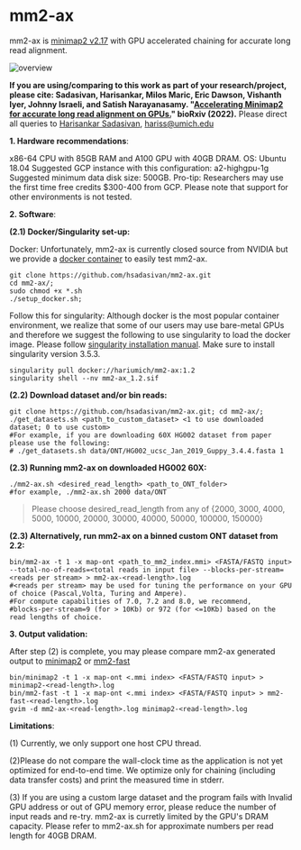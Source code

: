 # mm2-ax
 
mm2-ax is [minimap2 v2.17](https://github.com/lh3/minimap2/tree/7bc87b4175dcf3b6df7d4f6ae9db5f3eadd30302) with GPU accelerated chaining for accurate long read alignment.



![overview](https://user-images.githubusercontent.com/84148853/159078375-9ec1b75a-72cd-4e51-be34-4877e8144ef4.png)



**If you are using/comparing to this work as part of your research/project, please cite: Sadasivan, Harisankar, Milos Maric, Eric Dawson, Vishanth Iyer, Johnny Israeli, and Satish Narayanasamy. "[Accelerating Minimap2 for accurate long read alignment on GPUs.](https://www.biorxiv.org/content/10.1101/2022.03.09.483575v1.full.pdf)" bioRxiv (2022).**
Please direct all queries to [Harisankar Sadasivan](https://github.com/harisankarsadasivan?tab=repositories), hariss@umich.edu




**1. Hardware recommendations**:

x86-64 CPU with 85GB RAM and A100 GPU with 40GB DRAM. 
OS:  Ubuntu 18.04
Suggested GCP instance with this configuration: a2-highgpu-1g
Suggested minimum data disk size: 500GB.
Pro-tip: Researchers may use the first time free credits $300-400 from GCP.
Please note that support for other environments is not tested.

**2. Software**:

**(2.1) Docker/Singularity set-up:**

Docker:
Unfortunately, mm2-ax is currently closed source from NVIDIA but we provide a [docker container](https://hub.docker.com/repository/docker/hariumich/mm2-ax) to easily test mm2-ax. 

```
git clone https://github.com/hsadasivan/mm2-ax.git
cd mm2-ax/;
sudo chmod +x *.sh
./setup_docker.sh;
```

Follow this for singularity:
Although docker is the most popular container environment, we realize that some of our users may use bare-metal GPUs and therefore we suggest the following to use singularity to load the docker image. Please follow [singularity installation manual](https://docs.sylabs.io/guides/3.0/user-guide/quick_start.html#:~:text=Singularity%20v3.,image%20format%20that%20is%20writable.). Make sure to install singularity version 3.5.3.


```
singularity pull docker://hariumich/mm2-ax:1.2
singularity shell --nv mm2-ax_1.2.sif
```

**(2.2) Download dataset and/or bin reads:**
```
git clone https://github.com/hsadasivan/mm2-ax.git; cd mm2-ax/;
./get_datasets.sh <path_to_custom_dataset> <1 to use downloaded dataset; 0 to use custom>
#For example, if you are downloading 60X HG002 dataset from paper please use the following:
# ./get_datasets.sh data/ONT/HG002_ucsc_Jan_2019_Guppy_3.4.4.fasta 1
```

**(2.3) Running mm2-ax on downloaded HG002 60X:**
```
./mm2-ax.sh <desired_read_length> <path_to_ONT_folder>
#for example, ./mm2-ax.sh 2000 data/ONT
```
>Please choose desired_read_length from any of {2000, 3000, 4000, 5000, 10000, 20000, 30000, 40000, 50000, 100000, 150000}

**(2.3) Alternatively, run mm2-ax on a binned custom ONT dataset from 2.2:**
```
bin/mm2-ax -t 1 -x map-ont <path_to_mm2_index.mmi> <FASTA/FASTQ input> --total-no-of-reads=<total reads in input file> --blocks-per-stream=<reads per stream> > mm2-ax-<read-length>.log
#<reads per stream> may be used for tuning the performance on your GPU of choice (Pascal,Volta, Turing and Ampere).
#For compute capabilities of 7.0, 7.2 and 8.0, we recommend,
#blocks-per-stream=9 (for > 10Kb) or 972 (for <=10Kb) based on the read lengths of choice.

```

**3. Output validation:**

After step (2) is complete, you may please compare mm2-ax generated output to [minimap2](https://github.com/lh3/minimap2/tree/7bc87b4175dcf3b6df7d4f6ae9db5f3eadd30302) or [mm2-fast](https://github.com/lh3/minimap2/tree/d6e6811a0f797e2a8391b02497b99739e7a14c31)
```
bin/minimap2 -t 1 -x map-ont <.mmi index> <FASTA/FASTQ input> > minimap2-<read-length>.log
bin/mm2-fast -t 1 -x map-ont <.mmi index> <FASTA/FASTQ input> > mm2-fast-<read-length>.log
gvim -d mm2-ax-<read-length>.log minimap2-<read-length>.log
```


**Limitations**:

(1) Currently, we only support one host CPU thread.

(2)Please do not compare the wall-clock time as the application is not yet optimized for end-to-end time. We optimize only for chaining (including data transfer costs) and print the measured time in stderr.

(3) If you are using a custom large dataset and the program fails with Invalid GPU address or out of GPU memory error, please reduce the number of input reads and re-try. mm2-ax is curretly limited by the GPU's DRAM capacity. Please refer to mm2-ax.sh for approximate numbers per read length for 40GB DRAM.




